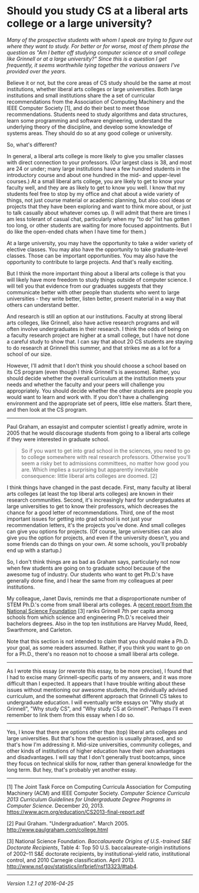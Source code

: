 Should you study CS at a liberal arts college or a large university?
====================================================================

*Many of the prospective students with whom I speak are trying to
figure out where they want to study.  For better or for worse, most
of them phrase the question as "Am I better off studying computer
science at a small college like Grinnell or at a large university?"
Since this is a question I get frequently, it seems worthwhile tying
together the various answers I've provided over the years.*

Believe it or not, but the core areas of CS study should be the same at
most institutions, whether liberal arts colleges or large universities.
Both large institutions and small institutions share the a set of
curricular recommendations from the Association of Computing Machinery
and the IEEE Computer Society [1], and do their best to meet those
recommendations.  Students need to study algorithms and data structures,
learn some programming and software engineering, understand the underlying
theory of the discipline, and develop some knowledge of systems areas.  They
should do so at any good college or university.

So, what's different?

In general, a liberal arts college is more likely to give you smaller
classes with direct connection to your professors.  (Our largest class is
38, and most are 24 or under; many large institutions have a few hundred
students in the introductory course and about one hundred in the mid-
and upper-level courses.)
At a small liberal arts college, you are likely to get to know
your faculty well, and they are as likely to get to know you well.  I
know that my students feel free to stop by my office and chat about a
wide variety of things, not just course material or academic planning,
but also cool ideas or projects that they have been exploring and want 
to think more about, or just to talk casually about whatever comes up.
(I will admit that there are times I am less tolerant of casual chat,
particularly when my "to do" list has gotten too long, or other students
are waiting for more focused appointments.  But I do like the open-ended
chats when I have time for them.)

At a large university, you may have the opportunity to take a wider
variety of elective classes.  You may also have the opportunity to
take graduate-level classes.  Those can be important opportunities.
You may also have the opportunity to contribute to large projects.
And that's really exciting.

But I think the more important thing about a liberal arts college
is that you will likely have more freedom to study things outside of
computer science.  I will tell you that evidence from our graduates
suggests that they communicate better with other people than students
who went to large universities - they write better, listen better,
present material in a way that others can understand better.

And research is still an option at our institutions.  Faculty at strong
liberal arts colleges, like Grinnell, also have active research programs
and will often involve undergraduates in their research.  I think the
odds of being on a faculty research project are higher at a small college,
but I have not done a careful study to show that.  I can say that about
20 CS students are staying to do research at Grinnell this summer, and
that strikes me as a lot for a school of our size.

However, I'll admit that I don't think you should choose a school based
on its CS program (even though I think Grinnell's is awesome).  Rather,
you should decide whether the overall curriculum at the institution meets
your needs and whether the faculty and your peers will challenge you
appropriately.  You should decide whether the other students are people
you would want to learn and work with.  If you don't have a challenging
environment and the appropriate set of peers, little else matters.
Start there, and then look at the CS program.

---

Paul Graham, an essayist and computer scientist I greatly admire, wrote 
in 2005 that he would discourage students from going to a liberal arts
college if they were interested in graduate school.

> So if you want to get into grad school in the sciences, you need to go to college somewhere with real research professors. Otherwise you'll seem a risky bet to admissions committees, no matter how good you are.  Which implies a surprising but apparently inevitable consequence: little liberal arts colleges are doomed. [2]

I think things have changed in the past decade.  First, many faculty at
liberal arts colleges (at least the top liberal arts colleges) are known
in their research communities.  Second, it's increasingly hard for 
undergraduates at large universities to get to know their professors,
which decreases the chance for a good letter of recommendations.  Third,
one of the most important issues for getting into grad school is not 
just your recommendation letters, it's the projects you've done.  And
small colleges can give you options for projects.  (Of course, large
universities can also give you the option for projects, and even if the
university doesn't, you and some friends can do things on your own.  At
some schools, you'll probably end up with a startup.)

So, I don't think things are as bad as Graham says, particularly not now
when few students are going on to graduate school because of the awesome
tug of industry.  Our students who want to get Ph.D.'s have generally done
fine, and I hear the same from my colleagues at peer institutions.

My colleague, Janet Davis, reminds me that a disproportionate
number of STEM Ph.D.'s come from small liberal arts
colleges.  A [recent report from the National Science
Foundation](http://www.nsf.gov/statistics/infbrief/nsf13323/#tab4)
[3] ranks Grinnell 7th per capita among schools from which science and
engineering Ph.D.'s received their bachelors degrees.  Also in the top
ten institutions are Harvey Mudd, Reed, Swarthmore, and Carleton.

Note that this section is not intended to claim that you should make
a Ph.D. your goal, as some readers assumed.  Rather, if you think you
want to go on for a Ph.D., there's no reason not to choose a small
liberal arts college.

---

As I wrote this essay (or rewrote this essay, to be more precise), I
found that I had to excise many Grinnell-specific parts of my answers,
and it was more difficult than I expected.  It appears that I have trouble
writing about these issues without mentioning our awesome students, the
individually advised curriculum, and the somewhat different approach that
Grinnell CS takes to undergraduate education.  I will eventually write
essays on "Why study at Grinnell", "Why study CS", and "Why study CS
at Grinnell".  Perhaps I'll even remember to link them from this essay
when I do so.

---

Yes, I know that there are options other than (top) liberal arts colleges
and large universities.  But that's how the question is usually phrased,
and so that's how I'm addressing it.  Mid-size universities, community
colleges, and other kinds of institutions of higher education have their
own advantages and disadvantages.  I will say that I don't generally
trust bootcamps, since they focus on technical skills for now, rather
than general knowledge for the long term.  But hey, that's probably yet
another essay.

---

[1] The Joint Task Force on Computing Curricula Association for Computing
Machinery (ACM) and IEEE Computer Society.  _Computer Science Curricula
2013 Curriculum Guidelines for Undergraduate Degree Programs in Computer
Science_.  December 20, 2013.
<https://www.acm.org/education/CS2013-final-report.pdf>

[2] Paul Graham.  "Undergraduation".  March 2005.
<http://www.paulgraham.com/college.html>

[3] National Science Foundation.  _Baccalaureate Origins of U.S.-trained S&E Doctorate Recipients_, Table 4: Top 50 U.S. baccalaureate-origin institutions of 2002–11 S&E doctorate recipients, by institutional-yield ratio, institutional control, and 2010 Carnegie classification.  April 2013.
<http://www.nsf.gov/statistics/infbrief/nsf13323/#tab4>. 

---

*Version 1.2.1 of 2016-04-25*

